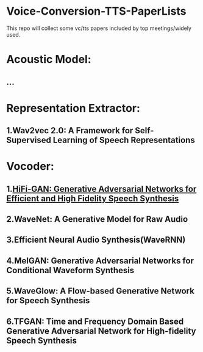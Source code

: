 # Voice-Conversion-TTS-PaperLists
This repo will collect some vc/tts papers included by top meetings/widely used.
# Acoustic Model:
## ...

# Representation Extractor:
## 1.Wav2vec 2.0: A Framework for Self-Supervised Learning of Speech Representations

# Vocoder:
## 1.[HiFi-GAN: Generative Adversarial Networks for Efficient and High Fidelity Speech Synthesis](https://arxiv.org/abs/2010.05646)
## 2.WaveNet: A Generative Model for Raw Audio
## 3.Efficient Neural Audio Synthesis(WaveRNN)
## 4.MelGAN: Generative Adversarial Networks for Conditional Waveform Synthesis
## 5.WaveGlow: A Flow-based Generative Network for Speech Synthesis
## 6.TFGAN: Time and Frequency Domain Based Generative Adversarial Network for High-fidelity Speech Synthesis
